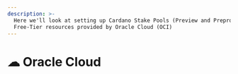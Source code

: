 ```yaml
---
description: >-
  Here we'll look at setting up Cardano Stake Pools (Preview and Preprod) on
  Free-Tier resources provided by Oracle Cloud (OCI)
---
```


# ☁ Oracle Cloud

